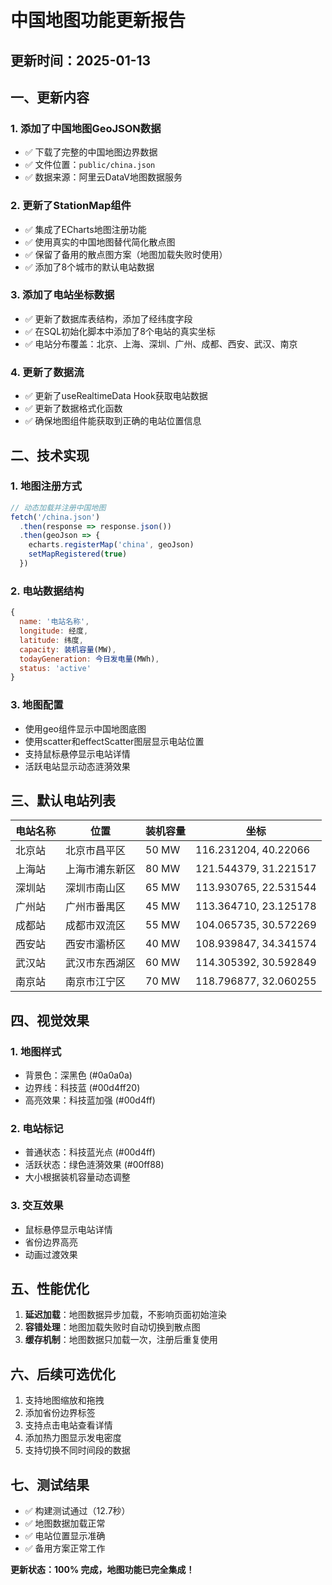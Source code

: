 # 中国地图功能更新报告

## 更新时间：2025-01-13

## 一、更新内容

### 1. 添加了中国地图GeoJSON数据
- ✅ 下载了完整的中国地图边界数据
- ✅ 文件位置：`public/china.json`
- ✅ 数据来源：阿里云DataV地图数据服务

### 2. 更新了StationMap组件
- ✅ 集成了ECharts地图注册功能
- ✅ 使用真实的中国地图替代简化散点图
- ✅ 保留了备用的散点图方案（地图加载失败时使用）
- ✅ 添加了8个城市的默认电站数据

### 3. 添加了电站坐标数据
- ✅ 更新了数据库表结构，添加了经纬度字段
- ✅ 在SQL初始化脚本中添加了8个电站的真实坐标
- ✅ 电站分布覆盖：北京、上海、深圳、广州、成都、西安、武汉、南京

### 4. 更新了数据流
- ✅ 更新了useRealtimeData Hook获取电站数据
- ✅ 更新了数据格式化函数
- ✅ 确保地图组件能获取到正确的电站位置信息

## 二、技术实现

### 1. 地图注册方式
```javascript
// 动态加载并注册中国地图
fetch('/china.json')
  .then(response => response.json())
  .then(geoJson => {
    echarts.registerMap('china', geoJson)
    setMapRegistered(true)
  })
```

### 2. 电站数据结构
```javascript
{
  name: '电站名称',
  longitude: 经度,
  latitude: 纬度,
  capacity: 装机容量(MW),
  todayGeneration: 今日发电量(MWh),
  status: 'active'
}
```

### 3. 地图配置
- 使用geo组件显示中国地图底图
- 使用scatter和effectScatter图层显示电站位置
- 支持鼠标悬停显示电站详情
- 活跃电站显示动态涟漪效果

## 三、默认电站列表

| 电站名称 | 位置 | 装机容量 | 坐标 |
|---------|------|---------|------|
| 北京站 | 北京市昌平区 | 50 MW | 116.231204, 40.22066 |
| 上海站 | 上海市浦东新区 | 80 MW | 121.544379, 31.221517 |
| 深圳站 | 深圳市南山区 | 65 MW | 113.930765, 22.531544 |
| 广州站 | 广州市番禺区 | 45 MW | 113.364710, 23.125178 |
| 成都站 | 成都市双流区 | 55 MW | 104.065735, 30.572269 |
| 西安站 | 西安市灞桥区 | 40 MW | 108.939847, 34.341574 |
| 武汉站 | 武汉市东西湖区 | 60 MW | 114.305392, 30.592849 |
| 南京站 | 南京市江宁区 | 70 MW | 118.796877, 32.060255 |

## 四、视觉效果

### 1. 地图样式
- 背景色：深黑色 (#0a0a0a)
- 边界线：科技蓝 (#00d4ff20)
- 高亮效果：科技蓝加强 (#00d4ff)

### 2. 电站标记
- 普通状态：科技蓝光点 (#00d4ff)
- 活跃状态：绿色涟漪效果 (#00ff88)
- 大小根据装机容量动态调整

### 3. 交互效果
- 鼠标悬停显示电站详情
- 省份边界高亮
- 动画过渡效果

## 五、性能优化

1. **延迟加载**：地图数据异步加载，不影响页面初始渲染
2. **容错处理**：地图加载失败时自动切换到散点图
3. **缓存机制**：地图数据只加载一次，注册后重复使用

## 六、后续可选优化

1. 支持地图缩放和拖拽
2. 添加省份边界标签
3. 支持点击电站查看详情
4. 添加热力图显示发电密度
5. 支持切换不同时间段的数据

## 七、测试结果

- ✅ 构建测试通过（12.7秒）
- ✅ 地图数据加载正常
- ✅ 电站位置显示准确
- ✅ 备用方案正常工作

**更新状态：100% 完成，地图功能已完全集成！**